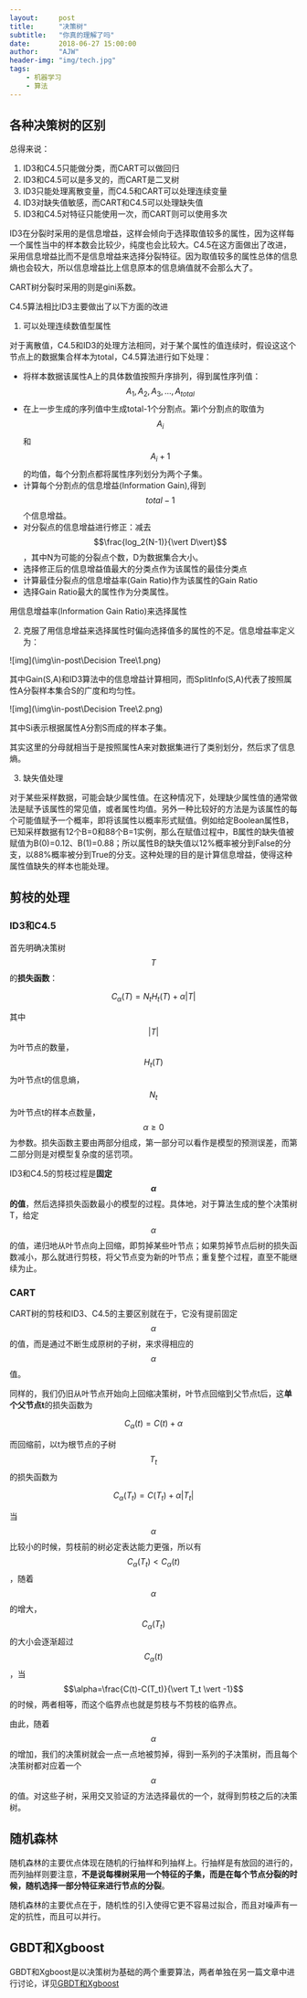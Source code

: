 ```yaml
---
layout:     post
title:      "决策树"
subtitle:   "你真的理解了吗"
date:       2018-06-27 15:00:00
author:     "AJW"
header-img: "img/tech.jpg"
tags:
    - 机器学习
    - 算法
---
```


## 各种决策树的区别

总得来说：

1. ID3和C4.5只能做分类，而CART可以做回归
2. ID3和C4.5可以是多叉的，而CART是二叉树
3. ID3只能处理离散变量，而C4.5和CART可以处理连续变量
4. ID3对缺失值敏感，而CART和C4.5可以处理缺失值
5. ID3和C4.5对特征只能使用一次，而CART则可以使用多次

ID3在分裂时采用的是信息增益，这样会倾向于选择取值较多的属性，因为这样每一个属性当中的样本数会比较少，纯度也会比较大。C4.5在这方面做出了改进，采用信息增益比而不是信息增益来选择分裂特征。因为取值较多的属性总体的信息熵也会较大，所以信息增益比上信息原本的信息熵值就不会那么大了。

CART树分裂时采用的则是gini系数。

C4.5算法相比ID3主要做出了以下方面的改进 

1. 可以处理连续数值型属性 

对于离散值，C4.5和ID3的处理方法相同，对于某个属性的值连续时，假设这这个节点上的数据集合样本为total，C4.5算法进行如下处理： 

- 将样本数据该属性A上的具体数值按照升序排列，得到属性序列值：$$A_1,A_2,A_3,...,A_{total}$$
- 在上一步生成的序列值中生成total-1个分割点。第i个分割点的取值为$$A_i$$和$$A_i+1$$的均值，每个分割点都将属性序列划分为两个子集。
- 计算每个分割点的信息增益(Information Gain),得到$$total-1$$个信息增益。
- 对分裂点的信息增益进行修正：减去$$\frac{log_2(N-1)}{\vert D\vert}$$，其中N为可能的分裂点个数，D为数据集合大小。
- 选择修正后的信息增益值最大的分类点作为该属性的最佳分类点
- 计算最佳分裂点的信息增益率(Gain Ratio)作为该属性的Gain Ratio
- 选择Gain Ratio最大的属性作为分类属性。

用信息增益率(Information Gain Ratio)来选择属性 

2. 克服了用信息增益来选择属性时偏向选择值多的属性的不足。信息增益率定义为： 

![img](\img\in-post\Decision Tree\1.png)

其中Gain(S,A)和ID3算法中的信息增益计算相同，而SplitInfo(S,A)代表了按照属性A分裂样本集合S的广度和均匀性。

![img](\img\in-post\Decision Tree\2.png)

其中Si表示根据属性A分割S而成的样本子集。 

其实这里的分母就相当于是按照属性A来对数据集进行了类别划分，然后求了信息熵。

3. 缺失值处理

对于某些采样数据，可能会缺少属性值。在这种情况下，处理缺少属性值的通常做法是赋予该属性的常见值，或者属性均值。另外一种比较好的方法是为该属性的每个可能值赋予一个概率，即将该属性以概率形式赋值。例如给定Boolean属性B，已知采样数据有12个B=0和88个B=1实例，那么在赋值过程中，B属性的缺失值被赋值为B(0)=0.12、B(1)=0.88；所以属性B的缺失值以12%概率被分到False的分支，以88%概率被分到True的分支。这种处理的目的是计算信息增益，使得这种属性值缺失的样本也能处理。

## 剪枝的处理

### ID3和C4.5

首先明确决策树$$T$$的**损失函数**： 

$$C_\alpha(T)=N_tH_t(T)+\alpha|T|$$

其中$$\vert T\vert$$为叶节点的数量，$$H_t(T)$$为叶节点t的信息熵，$$N_t$$为叶节点t的样本点数量，$$\alpha\ge0$$为参数。损失函数主要由两部分组成，第一部分可以看作是模型的预测误差，而第二部分则是对模型复杂度的惩罚项。

ID3和C4.5的剪枝过程是**固定$$\alpha$$的值**，然后选择损失函数最小的模型的过程。具体地，对于算法生成的整个决策树T，给定$$\alpha$$的值，递归地从叶节点向上回缩，即剪掉某些叶节点；如果剪掉节点后树的损失函数减小，那么就进行剪枝，将父节点变为新的叶节点；重复整个过程，直至不能继续为止。

### CART

CART树的剪枝和ID3、C4.5的主要区别就在于，它没有提前固定$$\alpha$$的值，而是通过不断生成原树的子树，来求得相应的$$\alpha$$值。

同样的，我们仍旧从叶节点开始向上回缩决策树，叶节点回缩到父节点t后，这**单个父节点t**的损失函数为

$$C_\alpha(t)=C(t) +\alpha$$

而回缩前，以t为根节点的子树$$T_t$$的损失函数为

$$C_\alpha(T_t)=C(T_t)+\alpha\vert T_t\vert$$

当$$\alpha$$比较小的时候，剪枝前的树必定表达能力更强，所以有$$C_\alpha(T_t)<C_\alpha(t)$$，随着$$\alpha$$的增大，$$C_\alpha(T_t)$$的大小会逐渐超过$$C_\alpha(t)$$，当$$\alpha=\frac{C(t)-C(T_t)}{\vert T_t \vert -1}$$的时候，两者相等，而这个临界点也就是剪枝与不剪枝的临界点。

由此，随着$$\alpha$$的增加，我们的决策树就会一点一点地被剪掉，得到一系列的子决策树，而且每个决策树都对应着一个$$\alpha$$的值。对这些子树，采用交叉验证的方法选择最优的一个，就得到剪枝之后的决策树。



##  随机森林

随机森林的主要优点体现在随机的行抽样和列抽样上。行抽样是有放回的进行的，而列抽样则要注意，**不是说每棵树采用一个特征的子集，而是在每个节点分裂的时候，随机选择一部分特征来进行节点的分裂**。

随机森林的主要优点在于，随机性的引入使得它更不容易过拟合，而且对噪声有一定的抗性，而且可以并行。



## GBDT和Xgboost

GBDT和Xgboost是以决策树为基础的两个重要算法，两者单独在另一篇文章中进行讨论，详见[GBDT和Xgboost](https://zjuajw.github.io/2018/02/28/GBDT-and-Xgboost/)

